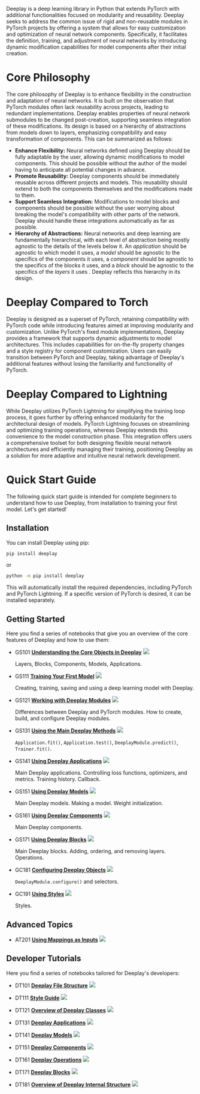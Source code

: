 Deeplay is a deep learning library in Python that extends PyTorch with additional functionalities focused on modularity and reusability.  Deeplay seeks to address the common issue of rigid and non-reusable modules in PyTorch projects by offering a system that allows for easy customization and optimization of neural network components. Specifically, it facilitates the definition, training, and adjustment of neural networks by introducing dynamic modification capabilities for model components after their initial creation.

# Core Philosophy

The core philosophy of Deeplay is to enhance flexibility in the construction and adaptation of neural networks. It is built on the observation that PyTorch modules often lack reusability across projects, leading to redundant implementations. Deeplay enables properties of neural network submodules to be changed post-creation, supporting seamless integration of these modifications. Its design is based on a hierarchy of abstractions from models down to layers, emphasizing compatibility and easy transformation of components. This can be summarized as follows:

- **Enhance Flexibility:** Neural networks defined using Deeplay should be fully adaptable by the user, allowing dynamic modifications to model components. This should be possible without the author of the model having to anticipate all potential changes in advance.
- **Promote Reusability:** Deeplay components should be immediately reusable across different projects and models. This reusability should extend to both the components themselves and the modifications made to them.
- **Support Seamless Integration:** Modifications to model blocks and components should be possible without the user worrying about breaking the model's compatibility with other parts of the network. Deeplay should handle these integrations automatically as far as possible.
- **Hierarchy of Abstractions:** Neural networks and deep learning are fundamentally hierarchical, with each level of abstraction being mostly agnostic to the details of the levels below it. An *application* should be agnostic to which model it uses, a *model* should be agnostic to the specifics of the components it uses, a *component* should be agnostic to the specifics of the blocks it uses, and a *block* should be agnostic to the specifics of the *layers* it uses . Deeplay reflects this hierarchy in its design.

# Deeplay Compared to Torch

Deeplay is designed as a superset of PyTorch, retaining compatibility with PyTorch code while introducing features aimed at improving modularity and customization. Unlike PyTorch's fixed module implementations, Deeplay provides a framework that supports dynamic adjustments to model architectures. This includes capabilities for on-the-fly property changes and a style registry for component customization. Users can easily transition between PyTorch and Deeplay, taking advantage of Deeplay's additional features without losing the familiarity and functionality of PyTorch.

# Deeplay Compared to Lightning

While Deeplay utilizes PyTorch Lightning for simplifying the training loop process, it goes further by offering enhanced modularity for the architectural design of models. PyTorch Lightning focuses on streamlining and optimizing training operations, whereas Deeplay extends this convenience to the model construction phase. This integration offers users a comprehensive toolset for both designing flexible neural network architectures and efficiently managing their training, positioning Deeplay as a solution for more adaptive and intuitive neural network development.

# Quick Start Guide

The following quick start guide is intended for complete beginners to understand how to use Deeplay, from installation to training your first model. Let's get started!

## Installation

You can install Deeplay using pip:
```bash
pip install deeplay
```
or
```bash
python -m pip install deeplay
```
This will automatically install the required dependencies, including PyTorch and PyTorch Lightning. If a specific version of PyTorch is desired, it can be installed separately.

## Getting Started

Here you find a series of notebooks that give you an overview of the core features of Deeplay and how to use them:

- GS101 **[Understanding the Core Objects in Deeplay](https://github.com/DeepTrackAI/deeplay/blob/develop/tutorials/getting-started/GS101_core_objects.ipynb)** <a href="https://colab.research.google.com/github/DeepTrackAI/deeplay/blob/develop/tutorials/getting-started/GS101_core_objects.ipynb"><img src="https://colab.research.google.com/assets/colab-badge.svg"></a>

  Layers, Blocks, Components, Models, Applications.

- GS111 **[Training Your First Model](https://github.com/DeepTrackAI/deeplay/blob/develop/tutorials/getting-started/GS111_first_model.ipynb)** <a href="https://colab.research.google.com/github/DeepTrackAI/deeplay/blob/develop/tutorials/getting-started/GS111_first_model.ipynb"><img src="https://colab.research.google.com/assets/colab-badge.svg"></a>

  Creating, training, saving and using a deep learning model with Deeplay.

- GS121 **[Working with Deeplay Modules](https://github.com/DeepTrackAI/deeplay/blob/develop/tutorials/getting-started/GS121_modules.ipynb)** <a href="https://colab.research.google.com/github/DeepTrackAI/deeplay/blob/develop/tutorials/getting-started/GS121_modules.ipynb"><img src="https://colab.research.google.com/assets/colab-badge.svg"></a>

  Differences between Deeplay and PyTorch modules. How to create, build, and configure Deeplay modules.

- GS131 **[Using the Main Deeplay Methods](https://github.com/DeepTrackAI/deeplay/blob/develop/tutorials/getting-started/GS131_methods.ipynb)** <a href="https://colab.research.google.com/github/DeepTrackAI/deeplay/blob/develop/tutorials/getting-started/GS131_methods.ipynb"><img src="https://colab.research.google.com/assets/colab-badge.svg"></a>

  `Application.fit()`, `Application.test()`, `DeeplayModule.predict()`, `Trainer.fit()`.

- GS141 **[Using Deeplay Applications](https://github.com/DeepTrackAI/deeplay/blob/develop/tutorials/getting-started/GS141_applications.ipynb)** <a href="https://colab.research.google.com/github/DeepTrackAI/deeplay/blob/develop/tutorials/getting-started/GS141_applications.ipynb"><img src="https://colab.research.google.com/assets/colab-badge.svg"></a>

  Main Deeplay applications. Controlling loss functions, optimizers, and metrics. Training history. Callback.

- GS151 **[Using Deeplay Models](https://github.com/DeepTrackAI/deeplay/blob/develop/tutorials/getting-started/GS151_models.ipynb)** <a href="https://colab.research.google.com/github/DeepTrackAI/deeplay/blob/develop/tutorials/getting-started/GS151_models.ipynb"><img src="https://colab.research.google.com/assets/colab-badge.svg"></a>

  Main Deeplay models. Making a model. Weight initialization.

- GS161 **[Using Deeplay Components](https://github.com/DeepTrackAI/deeplay/blob/develop/tutorials/getting-started/GS161_components.ipynb)** <a href="https://colab.research.google.com/github/DeepTrackAI/deeplay/blob/develop/tutorials/getting-started/GS161_components.ipynb"><img src="https://colab.research.google.com/assets/colab-badge.svg"></a>

  Main Deeplay components.

- GS171 **[Using Deeplay Blocks](https://github.com/DeepTrackAI/deeplay/blob/develop/tutorials/getting-started/GS171_blocks.ipynb)** <a href="https://colab.research.google.com/github/DeepTrackAI/deeplay/blob/develop/tutorials/getting-started/GS171_blocks.ipynb"><img src="https://colab.research.google.com/assets/colab-badge.svg"></a>

  Main Deeplay blocks. Adding, ordering, and removing layers. Operations.

- GC181 **[Configuring Deeplay Objects](https://github.com/DeepTrackAI/deeplay/blob/develop/tutorials/getting-started/GS181_configure.ipynb)** <a href="https://colab.research.google.com/github/DeepTrackAI/deeplay/blob/develop/tutorials/getting-started/GS181_configure.ipynb"><img src="https://colab.research.google.com/assets/colab-badge.svg"></a>

  `DeeplayModule.configure()` and selectors.

- GC191 **[Using Styles](https://github.com/DeepTrackAI/deeplay/blob/develop/tutorials/getting-started/GS191_styles.ipynb)** <a href="https://colab.research.google.com/github/DeepTrackAI/deeplay/blob/develop/tutorials/getting-started/GS191_styles.ipynb"><img src="https://colab.research.google.com/assets/colab-badge.svg"></a>

  Styles.

## Advanced Topics

- AT201 **[Using Mappings as Inputs](https://github.com/DeepTrackAI/deeplay/blob/develop/tutorials/advanced-topics/AT201_mappings.ipynb)** <a href="https://colab.research.google.com/github/DeepTrackAI/deeplay/blob/develop/tutorials/advanced-topics/AT201_mappings.ipynb"><img src="https://colab.research.google.com/assets/colab-badge.svg"></a>

## Developer Tutorials

Here you find a series of notebooks tailored for Deeplay's developers:

- DT101 **[Deeplay File Structure](https://github.com/DeepTrackAI/deeplay/blob/develop/tutorials/developers/DT101_files.ipynb)** <a href="https://colab.research.google.com/github/DeepTrackAI/deeplay/blob/develop/tutorials/developers/DT101_files.ipynb"><img src="https://colab.research.google.com/assets/colab-badge.svg"></a>

- DT111 **[Style Guide](https://github.com/DeepTrackAI/deeplay/blob/develop/tutorials/developers/DT111_style.ipynb)** <a href="https://colab.research.google.com/github/DeepTrackAI/deeplay/blob/develop/tutorials/developers/DT111_style.ipynb"><img src="https://colab.research.google.com/assets/colab-badge.svg"></a>

- DT121 **[Overview of Deeplay Classes](https://github.com/DeepTrackAI/deeplay/blob/develop/tutorials/developers/DT121_overview.ipynb)** <a href="https://colab.research.google.com/github/DeepTrackAI/deeplay/blob/develop/tutorials/developers/DT121_overview.ipynb"><img src="https://colab.research.google.com/assets/colab-badge.svg"></a>

- DT131 **[Deeplay Applications](https://github.com/DeepTrackAI/deeplay/blob/develop/tutorials/developers/DT131_applications.ipynb)** <a href="https://colab.research.google.com/github/DeepTrackAI/deeplay/blob/develop/tutorials/developers/DT131_applications.ipynb"><img src="https://colab.research.google.com/assets/colab-badge.svg"></a>

- DT141 **[Deeplay Models](https://github.com/DeepTrackAI/deeplay/blob/develop/tutorials/developers/DT141_models.ipynb)** <a href="https://colab.research.google.com/github/DeepTrackAI/deeplay/blob/develop/tutorials/developers/DT141_models.ipynb"><img src="https://colab.research.google.com/assets/colab-badge.svg"></a>

- DT151 **[Deeplay Components](https://github.com/DeepTrackAI/deeplay/blob/develop/tutorials/developers/DT151_components.ipynb)** <a href="https://colab.research.google.com/github/DeepTrackAI/deeplay/blob/develop/tutorials/developers/DT151_components.ipynb"><img src="https://colab.research.google.com/assets/colab-badge.svg"></a>

- DT161 **[Deeplay Operations](https://github.com/DeepTrackAI/deeplay/blob/develop/tutorials/developers/DT151_operations.ipynb)** <a href="https://colab.research.google.com/github/DeepTrackAI/deeplay/blob/develop/tutorials/developers/DT151_operations.ipynb"><img src="https://colab.research.google.com/assets/colab-badge.svg"></a>

- DT171 **[Deeplay Blocks](https://github.com/DeepTrackAI/deeplay/blob/develop/tutorials/developers/DT171_vlocks.ipynb)** <a href="https://colab.research.google.com/github/DeepTrackAI/deeplay/blob/develop/tutorials/developers/DT171_vlocks.ipynb"><img src="https://colab.research.google.com/assets/colab-badge.svg"></a>

- DT181 **[Overview of Deeplay Internal Structure](https://github.com/DeepTrackAI/deeplay/blob/develop/tutorials/developers/DT181_internals.ipynb)** <a href="https://colab.research.google.com/github/DeepTrackAI/deeplay/blob/develop/tutorials/developers/DT181_internals.ipynb"><img src="https://colab.research.google.com/assets/colab-badge.svg"></a>
